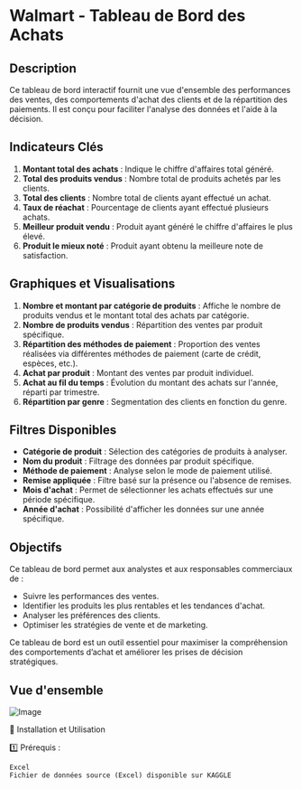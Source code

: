 # Walmart - Tableau de Bord des Achats

## Description
Ce tableau de bord interactif fournit une vue d'ensemble des performances des ventes, des comportements d'achat des clients et de la répartition des paiements. Il est conçu pour faciliter l'analyse des données et l'aide à la décision.

## Indicateurs Clés
1. **Montant total des achats** : Indique le chiffre d'affaires total généré.
2. **Total des produits vendus** : Nombre total de produits achetés par les clients.
3. **Total des clients** : Nombre total de clients ayant effectué un achat.
4. **Taux de réachat** : Pourcentage de clients ayant effectué plusieurs achats.
5. **Meilleur produit vendu** : Produit ayant généré le chiffre d'affaires le plus élevé.
6. **Produit le mieux noté** : Produit ayant obtenu la meilleure note de satisfaction.

## Graphiques et Visualisations
1. **Nombre et montant par catégorie de produits** : Affiche le nombre de produits vendus et le montant total des achats par catégorie.
2. **Nombre de produits vendus** : Répartition des ventes par produit spécifique.
3. **Répartition des méthodes de paiement** : Proportion des ventes réalisées via différentes méthodes de paiement (carte de crédit, espèces, etc.).
4. **Achat par produit** : Montant des ventes par produit individuel.
5. **Achat au fil du temps** : Évolution du montant des achats sur l'année, réparti par trimestre.
6. **Répartition par genre** : Segmentation des clients en fonction du genre.

## Filtres Disponibles
- **Catégorie de produit** : Sélection des catégories de produits à analyser.
- **Nom du produit** : Filtrage des données par produit spécifique.
- **Méthode de paiement** : Analyse selon le mode de paiement utilisé.
- **Remise appliquée** : Filtre basé sur la présence ou l'absence de remises.
- **Mois d'achat** : Permet de sélectionner les achats effectués sur une période spécifique.
- **Année d'achat** : Possibilité d'afficher les données sur une année spécifique.

## Objectifs
Ce tableau de bord permet aux analystes et aux responsables commerciaux de :
- Suivre les performances des ventes.
- Identifier les produits les plus rentables et les tendances d'achat.
- Analyser les préférences des clients.
- Optimiser les stratégies de vente et de marketing.


Ce tableau de bord est un outil essentiel pour maximiser la compréhension des comportements d’achat et améliorer les prises de décision stratégiques.

## Vue d'ensemble

![Image](https://github.com/user-attachments/assets/ae23956f-eec9-4ca0-a501-fcec8153ad8a)

🚀 Installation et Utilisation

1️⃣ Prérequis :

    Excel
    Fichier de données source (Excel) disponible sur KAGGLE
